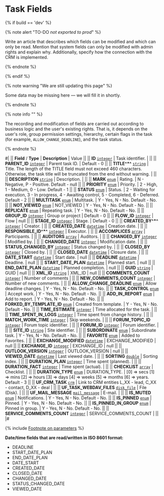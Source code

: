 # Task Fields

{% if build == 'dev' %}

{% note alert "TO-DO _not exported to prod_" %}

Write an article that describes which fields can be modified and which can only be read. Mention that system fields can only be modified with admin rights and explain why. Additionally, specify how the connection with the CRM is implemented.

{% endnote %}

{% endif %}

{% note warning "We are still updating this page" %}

Some data may be missing here — we will fill it in shortly.

{% endnote %}

{% note info "" %}

The recording and modification of fields are carried out according to business logic and the user's existing rights. That is, it depends on the user's role, group permission settings, hierarchy, certain flags in the task (for example, `ALLOW_CHANGE_DEADLINE`), and the task status.

{% endnote %}

#|
|| **Field** / **Type** | **Description** | Value ||
|| **ID**
[`integer`](../data-types.md) | Task identifier. | ||
|| **PARENT_ID**
[`integer`](../data-types.md) | Parent task ID. | Default - 0 ||
|| **TITLE^*^**
[`string`](../data-types.md) | Title. The length of the TITLE field must not exceed 460 characters. Otherwise, the task title will be truncated from the end without warning. | ||
|| **DESCRIPTION**
[`string`](../data-types.md) | Description. | ||
|| **MARK**
[`enum`](../data-types.md) | Rating. | N - Negative,
P - Positive.
Default - null ||
|| **PRIORITY**
[`enum`](../data-types.md) | Priority. | 2 - High,
1 - Medium,
0 - Low.
Default - 1 ||
|| **STATUS**
[`enum`](../data-types.md) | Status. | 2 - Waiting for execution,
3 - In progress,
4 - Awaiting control,
5 - Completed,
6 - Deferred.
Default - 2 ||
|| **MULTITASK**
[`enum`](../data-types.md) | Multitask. | Y - Yes,
N - No.
Default - No. ||
|| **NOT_VIEWED**
[`enum`](../data-types.md) | NOT_VIEWED | Y - Yes,
N - No.
Default - No. ||
|| **REPLICATE**
[`enum`](../data-types.md) | Repeating task. | Y - Yes,
N - No.
Default - No. ||
|| **GROUP_ID**
[`integer`](../data-types.md) | Group or project | Default - 0 ||
|| **FLOW_ID**
[`integer`](../data-types.md) | Flow | null ||
|| **STAGE_ID**
[`integer`](../data-types.md) | Stage. | Default - 0 ||
|| **CREATED_BY^*^**
[`integer`](../data-types.md) | Creator. | ||
|| **CREATED_DATE**
[`datetime`](../data-types.md) | Creation date. | ||
|| **RESPONSIBLE_ID^*^**
[`integer`](../data-types.md) | Executor. | ||
|| **ACCOMPLICES**
[`array`](../data-types.md) | Participants. | ||
|| **AUDITORS**
[`array`](../data-types.md) | Auditors. | ||
|| **CHANGED_BY**
[`integer`](../data-types.md) | Modified by. | ||
|| **CHANGED_DATE**
[`integer`](../data-types.md) | Modification date. | ||
|| **STATUS_CHANGED_BY**
[`integer`](../data-types.md) | Status changed by. | ||
|| **CLOSED_BY**
[`integer`](../data-types.md) | Closed by. | ||
|| **CLOSED_DATE**
[`datetime`](../data-types.md) | Closure date. | ||
|| **DATE_START**
[`datetime`](../data-types.md) | Start date. | null ||
|| **DEADLINE**
[`datetime`](../data-types.md) | Deadline. | null ||
|| **START_DATE_PLAN**
[`datetime`](../data-types.md) | Planned start. | null ||
|| **END_DATE_PLAN**
[`datetime`](../data-types.md) | Planned completion. | null ||
|| **GUID**
[`string`](../data-types.md) | GUID | null ||
|| **XML_ID**
[`string`](../data-types.md) | XML_ID | null ||
|| **COMMENTS_COUNT**
[`integer`](../data-types.md) | Number of comments | ||
|| **NEW_COMMENTS_COUNT**
[`integer`](../data-types.md) | Number of new comments. | ||
|| **ALLOW_CHANGE_DEADLINE**
[`enum`](../data-types.md) | Allow deadline changes. | Y - Yes,
N - No.
Default - No. ||
|| **TASK_CONTROL**
[`enum`](../data-types.md) | Accept work. | Y - Yes,
N - No.
Default - No. ||
|| **ADD_IN_REPORT**
[`enum`](../data-types.md) | Add to report. | Y - Yes,
N - No.
Default - No. ||
|| **FORKED_BY_TEMPLATE_ID**
[`enum`](../data-types.md) | Created from template. | Y - Yes,
N - No.
Default - No. ||
|| **TIME_ESTIMATE**
[`integer`](../data-types.md) | Time allocated for the task. | ||
|| **TIME_SPENT_IN_LOGS**
[`integer`](../data-types.md) | Time spent from change history. | ||
|| **MATCH_WORK_TIME**
[`integer`](../data-types.md) | Skip weekends. | ||
|| **FORUM_TOPIC_ID**
[`integer`](../data-types.md) | Forum topic identifier. | ||
|| **FORUM_ID**
[`integer`](../data-types.md) | Forum identifier. | ||
|| **SITE_ID**
[`string`](../data-types.md) | Site identifier. | ||
|| **SUBORDINATE**
[`enum`](../data-types.md) | Subordinate task. | Y - Yes,
N - No.
Default - No. ||
|| **FAVORITE**
[`enum`](../data-types.md) | Added to Favorites. | ||
|| **EXCHANGE_MODIFIED**
[`datetime`](../data-types.md) | EXCHANGE_MODIFIED | null ||
|| **EXCHANGE_ID**
[`integer`](../data-types.md) | EXCHANGE_ID | null ||
|| **OUTLOOK_VERSION**
[`integer`](../data-types.md) | OUTLOOK_VERSION | null ||
|| **VIEWED_DATE**
[`datetime`](../data-types.md) | Last viewed date. | ||
|| **SORTING**
[`double`](../data-types.md) | Sorting index. | ||
|| **DURATION_PLAN**
[`integer`](../data-types.md) | Time spent (planned). | ||
|| **DURATION_FACT**
[`integer`](../data-types.md) | Time spent (actual). | ||
|| **CHECKLIST**
[`array`](../data-types.md) | Checklist. | ||
|| **DURATION_TYPE**
[`enum`](../data-types.md) | DURATION_TYPE. | \[0\] => secs
\[1\] => mins
\[2\] => hours
\[3\] => days
\[4\] => weeks
\[5\] => months
\[6\] => years.
Default - 3 ||
|| **UF_CRM_TASK**
[`crm`](../data-types.md) | Link to CRM entities
L_XX - lead,
C_XX - contact,
D_XX - deal | ||
|| **UF_TASK_WEBDAV_FILES**
[`disk_file`](../data-types.md) | File (Disk). | ||
|| **UF_MAIL_MESSAGE**
[`mail_message`](../data-types.md) | E-mail. | ||
|| **IS_MUTED**
[`enum`](../data-types.md) | Notifications. | Y - Yes,
N - No.
Default - No. ||
|| **IS_PINNED**
[`enum`](../data-types.md) | Pinned. | Y - Yes,
N - No.
Default - No. ||
|| **IS_PINNED_IN_GROUP**
[`enum`](../data-types.md) | Pinned in group. | Y - Yes,
N - No.
Default - No. ||
|| **SERVICE_COMMENTS_COUNT**
[`integer`](../data-types.md) | SERVICE_COMMENTS_COUNT | ||
|#

{% include [Footnote on parameters](../../_includes/required.md) %}

**Date/time fields that are read/written in ISO 8601 format:**

- DEADLINE
- START_DATE_PLAN
- END_DATE_PLAN
- DATE_START
- CREATED_DATE
- CLOSED_DATE
- CHANGED_DATE
- STATUS_CHANGED_DATE
- VIEWED_DATE